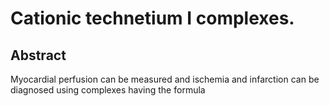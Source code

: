 # Cationic technetium I complexes.

## Abstract
Myocardial perfusion can be measured and ischemia and infarction can be diagnosed using complexes having the formula